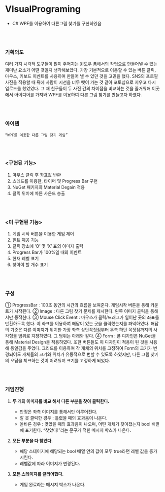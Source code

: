 # VIsualPrograming
 
 * C# WPF를 이용하여 다른그림 찾기를 구현하였음
 
 <br><br>
 
 ### 기획의도
여러 가지 시각적 도구들이 많이 주어지는 윈도우 폼에서의 작업으로 만들어낼 수 있는 재미난 요소가 어떤 것일지 생각해보았다. 가장 기본적으로 이용할 수 있는 버튼 클릭, 마우스, 키보드 이벤트를 사용하여 만들어 낼 수 있던 것을 고민을 했다. SNS의 프로필 사진을 적용할 때 뒤에 사람이 시선을 너무 뺏어 가는 것 같아 포토샵으로 지우고 다시 업로드를 했었었다. 그 때 친구들이 두 사진 간의 차이점을 비교하는 것을 즐거워해 이곳에서 아이디어를 가져와 WPF를 이용하여 다른 그림 찾기를 만들고자 하였다.

<br><br>

### 아이템
``` “WPF를 이용한 다른 그림 찾기 게임” ```

<br><br>

### <구현된 기능>
  1. 마우스 클릭 후 좌표값 반환
  2. 스레드를 이용한, 타이머 및 Progress Bar 구현
  3. NuGet 패키지의 Material Degain 적용
  4. 클릭 위치에 따른 사운드 송출

<br><br>

### <미 구현된 기능>
  1. 게임 시작 버튼을 이용한 게임 제어
  2. 힌트 제공 기능
  3. 클릭 장소에 ‘O’ 및 ‘X’ 표의 이미지 출력
  4. Progress Bar가 100%일 때의 이벤트
  5. 현재 레벨 표기
  6. 찾아야 할 개수 표기

<br><br>

### 구성
① ProgressBar : 100초 동안의 시간의 흐름을 보여준다. 게임시작 버튼을 통해 카운트가 시작된다.
② Image : 다른 그림 찾기 문제를 제시한다. 왼쪽 이미지 클릭을 통해서만 동작한다.
③ Mouse Click Event : 마우스가 클릭/드래그가 일어난 곳의 좌표를 반환하도록 했다. 이 좌표를 이용하여 해답이 있는 곳을 클릭했는지를 파악하였다. 해답의 기준은 다른 이미지가 위치한 가장 좌측 상단꼭짓점부터 우측 하단 꼭짓점까지의 사각형을 범위로 지정하였다. 그 범위는 아래와 같다.
④ Form : 폼 디자인은 NuGet을 통해 Material Design을 적용하였다. 또한 버튼들도 이 디자인이 적용이 된 것을 사용해 통일감을 주었다. 그리드를 이용하여 각 개체의 위치를 고정하여 Form의 크기가 변경되어도 개체들의 크기와 위치가 유동적으로 변할 수 있도록 하였지만, 다른 그림 찾기의 오답을 체크하는 것이 어려워져 크기를 고정하게 되었다.

<br><br>

### 게임진행
1. **두 개의 이미지를 비교 해서 다른 부분을 찾아 클릭한다.**
	- 판정은 좌측 이미지를 통해서만 이루어진다.
	- 잘 못 클릭한 경우 : 틀렸을 때의 효과음이 나온다.
	- 올바른 경우 : 맞았을 때의 효과음이 나오며, 어떤 개체가 찾아졌는지 bool 배열에 표기한다.
			“찾았다!”라는 문구가 적힌 메시지 박스가 나온다.

2. **모든 부분을 다 찾았다.**
	- 해당 스테이지에 해당되는 bool 배열 안의  값이 모두 true라면 레벨 값을 증가시킨다.
	- 레벨값에 따라 이미지가 변경된다.

3. **모든 스테이지를 클리어했다.**
	- 게임 완료라는 메시지 박스가 나온다.

